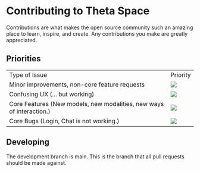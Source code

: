 # Contributing to Theta Space

Contributions are what makes the open source community such an amazing place to learn, inspire, and create. Any contributions you make are greatly appreciated.

## Priorities

<table>
  <tr>
    <td>
      Type of Issue
    </td>
    <td>
      Priority
    </td>
  </tr>
  <tr>
    <td>
      Minor improvements, non-core feature requests
    </td>
    <td>
      <a href="https://github.com/calcom/cal.com/issues?q=is:issue+is:open+sort:updated-desc+label:%22Low+priority%22">
        <img src="https://img.shields.io/badge/-Low%20Priority-green">
      </a>
    </td>
  </tr>
   <tr>
    <td>
      Confusing UX (... but working)
    </td>
    <td>
        <img src="https://img.shields.io/badge/-Medium%20Priority-yellow">
    </td>
  </tr>
  <tr>
    <td>
      Core Features (New models, new modalities, new ways of interaction.)
    </td>
    <td>
        <img src="https://img.shields.io/badge/-High%20Priority-orange">
    </td>
  </tr>
  <tr>
    <td>
      Core Bugs (Login, Chat is not working.)
    </td>
    <td>
        <img src="https://img.shields.io/badge/-Urgent-red">
    </td>
  </tr>
</table>

## Developing

The development branch is main. This is the branch that all pull requests should be made against.
